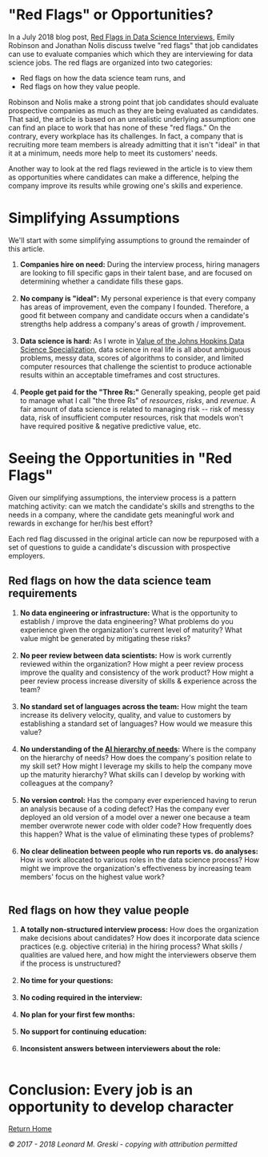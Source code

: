 # "Red Flags" or Opportunities?

In a July 2018 blog post, [Red Flags in Data Science Interviews](http://bit.ly/2MLRXDO), Emily Robinson and Jonathan Nolis discuss twelve "red flags" that job candidates can use to evaluate companies which which they are interviewing for data science jobs. The red flags are organized into two categories:

* Red flags on how the data science team runs, and
* Red flags on how they value people.

Robinson and Nolis make a strong point that job candidates should evaluate prospective companies as much as they are being evaluated as candidates. That said, the article is based on an unrealistic underlying assumption: one can find an place to work that has none of these "red flags." On the contrary, every workplace has its challenges. In fact, a company that is recruiting more team members is already admitting that it isn't "ideal" in that it at a minimum, needs more help to meet its customers' needs.

Another way to look at the red flags reviewed in the article is to view them as opportunities where candidates can make a difference, helping the company improve its results while growing one's skills and experience.

# Simplifying Assumptions

We'll start with some simplifying assumptions to ground the remainder of this article.

1. **Companies hire on need:** During the interview process, hiring managers are looking to fill specific gaps in their talent base, and are focused on determining whether a candidate fills these gaps. <br><br>
2. **No company is "ideal":** My personal experience is that every company has areas of improvement, even the company I founded. Therefore, a good fit between company and candidate occurs when a candidate's strengths help address a company's areas of growth / improvement. <br><br>
3. **Data science is hard:** As I wrote in [Value of the Johns Hopkins Data Science Specialization](http://bit.ly/2j3EcCn), data science in real life is all about ambiguous problems, messy data, scores of algorithms to consider, and limited computer resources that challenge the scientist to produce actionable results within an acceptable timeframes and cost structures. <br><br>
4. **People get paid for the "Three Rs:"** Generally speaking, people get paid to manage what I call "the three Rs" of *resources*, *risks*, and *revenue*. A fair amount of data science is related to managing risk -- risk of messy data, risk of insufficient computer resources, risk that models won't have required positive & negative predictive value, etc.

# Seeing the Opportunities in "Red Flags"

Given our simplifying assumptions, the interview process is a pattern matching activity: can we match the candidate's skills and strengths to the needs in a company, where the candidate gets meaningful work and rewards in exchange for her/his best effort?

Each red flag discussed in the original article can now be repurposed with a set of questions to guide a candidate's discussion with prospective employers.

## Red flags on how the data science team requirements

1. **No data engineering or infrastructure:** What is the opportunity to establish / improve the data engineering? What problems do you experience given the organization's current level of maturity? What value might be generated by mitigating these risks? <br><br>
2. **No peer review between data scientists:** How is work currently reviewed within the organization? How might a peer review process improve the quality and consistency of the work product? How might a peer review process increase diversity of skills & experience across the team? <br><br>
3. **No standard set of languages across the team:** How might the team increase its delivery velocity, quality, and value to customers by establishing a standard set of languages? How would we measure this value? <br><br>
4. **No understanding of the [AI hierarchy of needs](http://bit.ly/2KMQsof):** Where is the company on the hierarchy of needs? How does the company's position relate to my skill set? How might I leverage my skills to help the company move up the maturity hierarchy? What skills can I develop by working with colleagues at the company? <br><br>
5. **No version control:** Has the company ever experienced having to rerun an analysis because of a coding defect? Has the company ever deployed an old version of a model over a newer one because a team member overwrote newer code with older code? How frequently does this happen? What is the value of eliminating these types of problems?<br><br>
6. **No clear delineation between people who run reports vs. do analyses:** How is work allocated to various roles in the data science process? How might we improve the organization's effectiveness by increasing team members' focus on the highest value work?  <br><br>

## Red flags on how they value people

1. **A totally non-structured interview process:** How does the organization make decisions about candidates? How does it incorporate data science practices (e.g. objective criteria) in the hiring process? What skills / qualities are valued here, and how might the interviewers observe them if the process is unstructured?<br><br>
2. **No time for your questions:** <br><br>
3. **No coding required in the interview:** <br><br>
4. **No plan for your first few months:** <br><br>
5. **No support for continuing education:** <br><br>
6. **Inconsistent answers between interviewers about the role:** <br><br>  

# Conclusion: Every job is an opportunity to develop character



[Return Home](http://bit.ly/2ouaZTF)

*© 2017 - 2018 Leonard M. Greski - copying with attribution permitted*
